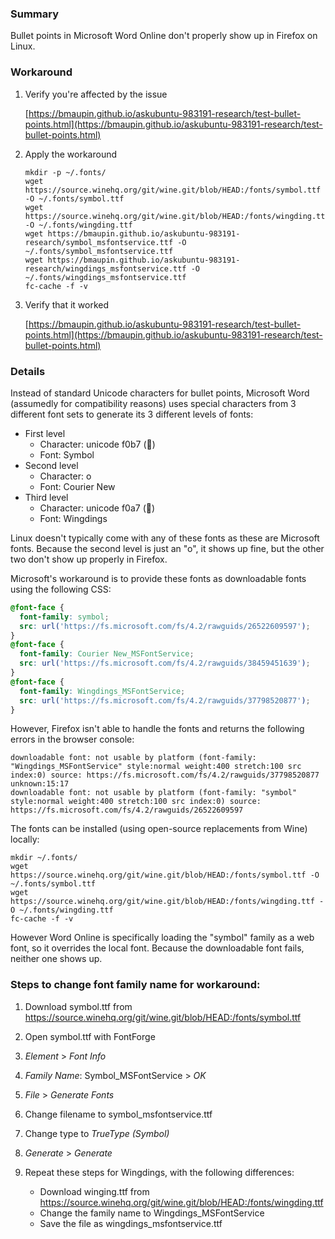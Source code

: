 ### Summary

Bullet points in Microsoft Word Online don't properly show up in Firefox on Linux.


### Workaround

1. Verify you're affected by the issue

    [https://bmaupin.github.io/askubuntu-983191-research/test-bullet-points.html](https://bmaupin.github.io/askubuntu-983191-research/test-bullet-points.html)

1. Apply the workaround

    ```
    mkdir -p ~/.fonts/
    wget https://source.winehq.org/git/wine.git/blob/HEAD:/fonts/symbol.ttf -O ~/.fonts/symbol.ttf
    wget https://source.winehq.org/git/wine.git/blob/HEAD:/fonts/wingding.ttf -O ~/.fonts/wingding.ttf
    wget https://bmaupin.github.io/askubuntu-983191-research/symbol_msfontservice.ttf -O ~/.fonts/symbol_msfontservice.ttf
    wget https://bmaupin.github.io/askubuntu-983191-research/wingdings_msfontservice.ttf -O ~/.fonts/wingdings_msfontservice.ttf
    fc-cache -f -v
    ```

1. Verify that it worked

    [https://bmaupin.github.io/askubuntu-983191-research/test-bullet-points.html](https://bmaupin.github.io/askubuntu-983191-research/test-bullet-points.html)


### Details

Instead of standard Unicode characters for bullet points, Microsoft Word (assumedly for compatibility reasons) uses special characters from 3 different font sets to generate its 3 different levels of fonts:

- First level
    - Character: unicode f0b7 ()
    - Font: Symbol
- Second level
    - Character: o
    - Font: Courier New
- Third level
    - Character: unicode f0a7 ()
    - Font: Wingdings

Linux doesn't typically come with any of these fonts as these are Microsoft fonts. Because the second level is just an "o", it shows up fine, but the other two don't show up properly in Firefox.

Microsoft's workaround is to provide these fonts as downloadable fonts using the following CSS:

```css
@font-face {
  font-family: symbol;
  src: url('https://fs.microsoft.com/fs/4.2/rawguids/26522609597');
}
@font-face {
  font-family: Courier New_MSFontService;
  src: url('https://fs.microsoft.com/fs/4.2/rawguids/38459451639');
}
@font-face {
  font-family: Wingdings_MSFontService;
  src: url('https://fs.microsoft.com/fs/4.2/rawguids/37798520877');
}
```

However, Firefox isn't able to handle the fonts and returns the following errors in the browser console:

```
downloadable font: not usable by platform (font-family: "Wingdings_MSFontService" style:normal weight:400 stretch:100 src index:0) source: https://fs.microsoft.com/fs/4.2/rawguids/37798520877 unknown:15:17
downloadable font: not usable by platform (font-family: "symbol" style:normal weight:400 stretch:100 src index:0) source: https://fs.microsoft.com/fs/4.2/rawguids/26522609597
```

The fonts can be installed (using open-source replacements from Wine) locally:

```
mkdir ~/.fonts/
wget https://source.winehq.org/git/wine.git/blob/HEAD:/fonts/symbol.ttf -O ~/.fonts/symbol.ttf
wget https://source.winehq.org/git/wine.git/blob/HEAD:/fonts/wingding.ttf -O ~/.fonts/wingding.ttf
fc-cache -f -v
```

However Word Online is specifically loading the "symbol" family as a web font, so it overrides the local font. Because the downloadable font fails, neither one shows up.


### Steps to change font family name for workaround:

1. Download symbol.ttf from https://source.winehq.org/git/wine.git/blob/HEAD:/fonts/symbol.ttf

1. Open symbol.ttf with FontForge

1. *Element* > *Font Info*

1. *Family Name*: Symbol_MSFontService > *OK*

1. *File* > *Generate Fonts*

1. Change filename to symbol_msfontservice.ttf

1. Change type to *TrueType (Symbol)*

1. *Generate* > *Generate*

1. Repeat these steps for Wingdings, with the following differences:
    - Download winging.ttf from https://source.winehq.org/git/wine.git/blob/HEAD:/fonts/wingding.ttf
    - Change the family name to Wingdings_MSFontService
    - Save the file as wingdings_msfontservice.ttf
